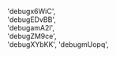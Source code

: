 'debugx6WiC',      
'debugEDvBB',      
'debugamA2l',     
'debugZM9ce',      
'debugXYbKK',
'debugmUopq',
